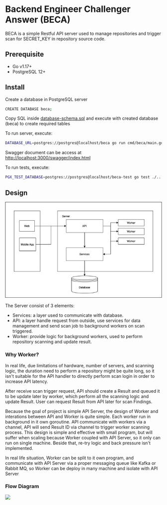 # Backend Engineer Challenger Answer (BECA)

BECA is a simple Restful API server used to manage repositories and trigger scan for SECRET_KEY in repository source code.

## Prerequisite

-   Go v1.17+
-   PostgreSQL 12+

## Install

Create a database in PostgreSQL server

```sh
CREATE DATABASE beca;
```

Copy SQL inside [database-schema.sql](database-schema.sql) and execute with created database (beca) to create required tables

To run server, execute:

```sh
DATABASE_URL=postgres://postgres@localhost/beca go run cmd/beca/main.go
```

Swagger document can be access at [http://localhost:3000/swagger/index.html](http://localhost:3000/swagger/index.html)

To run tests, execute:

```sh
PGX_TEST_DATABASE=postgres://postgres@localhost/beca-test go test ./...
```

## Design

![](design.jpg)

The Server consist of 3 elements:

-   Services: a layer used to communicate with database.
-   API: a layer handle request from outside, use services for data management and send scan job to background workers on scan triggered.
-   Worker: provide logic for background workers, used to perform repository scanning and update result.

### Why Worker?

In real life, due limitations of hardware, number of servers, and scanning logic, the duration need to perform a repository might be quite long, so it isn't suitable for the API handler to directly perform scan login in order to increase API latency.

After receive scan trigger request, API should create a Result and queued it to be update later by worker, which perform all the scanning logic and update Result. User can request Result from API later for scan Findings.

Because the goal of project is simple API Server, the design of Worker and interations between API and Worker is quite simple. Each worker run in background in it own goroutine. API communicate with workers via a channel, API will send Result ID via channel to trigger worker scanning process. This design is simple and effective with small program, but will suffer when scaling because Worker coupled with API Server, so it only can run on single machine. Beside that, re-try logic and back pressure isn't implemented.

In real life situation, Worker can be split to it own program, and communicate with API Server via a proper messaging queue like Kafka or Rabbit MQ, so Worker can be deploy in many machine and isolate with API Server

### Flow Diagram

[![](https://mermaid.ink/img/pako:eNqNksFOwzAQRH9l5XOr3n2oFImCOFERUC65GHtJTRM77DqVqqr_jo3TlNJK4JOtN54Zr3wQ2hsUUjB-Dug03lnVkOpqB3EpHTzBKyPlc68oWG175QIUoBiK9eM1KRMpkXZWI1_jKuHK0xZppClgvlwWEtZP5QssCHvPNkbb0_0i4qSSQMi9d4zwPIn-4bI4kDXHBWvlzoalBE2oQvLioQ2ZlNmDMAzkLsjNEj9x5JUERmfgw79BSoOpxX4aqd2lzCqfq3nOuymucsuhN-nGvXXGuoYh-Itgg79Nz6N4WH1PIon5j1eM_LTETHRInbIm_o5DYrUIG-ywFjJuW9tsQi1qd4zCXHBlUnUh31XLOBNqCL7cOy1koAFPovF_jarjFyW00UU)](https://mermaid.live/edit/#pako:eNqNksFOwzAQRH9l5XOr3n2oFImCOFERUC65GHtJTRM77DqVqqr_jo3TlNJK4JOtN54Zr3wQ2hsUUjB-Dug03lnVkOpqB3EpHTzBKyPlc68oWG175QIUoBiK9eM1KRMpkXZWI1_jKuHK0xZppClgvlwWEtZP5QssCHvPNkbb0_0i4qSSQMi9d4zwPIn-4bI4kDXHBWvlzoalBE2oQvLioQ2ZlNmDMAzkLsjNEj9x5JUERmfgw79BSoOpxX4aqd2lzCqfq3nOuymucsuhN-nGvXXGuoYh-Itgg79Nz6N4WH1PIon5j1eM_LTETHRInbIm_o5DYrUIG-ywFjJuW9tsQi1qd4zCXHBlUnUh31XLOBNqCL7cOy1koAFPovF_jarjFyW00UU)
